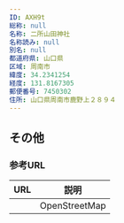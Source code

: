 ```yaml
---
ID: AXH9t
総称: null
名称: 二所山田神社
名称読み: null
別名: null
都道府県: 山口県
区域: 周南市
緯度: 34.2341254
経度: 131.8167305
郵便番号: 7450302
住所: 山口県周南市鹿野上２８９４
---
```


## その他

### 参考URL

| URL | 説明          |
| --- | ------------- |
|     | OpenStreetMap |
